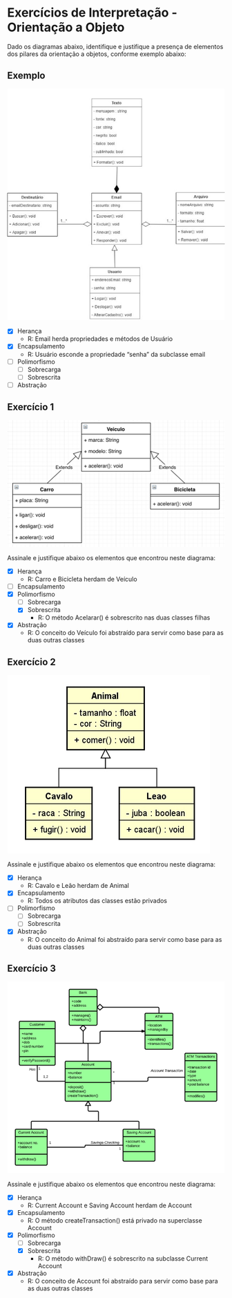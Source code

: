 # Exercícios de Interpretação - Orientação a Objeto

Dado os diagramas abaixo, identifique e justifique a presença de elementos dos pilares da orientação a objetos, conforme exemplo abaixo:

## Exemplo

![DiagramaDeClassesExemplo.jpg](img/DiagramaDeClassesExemplo.jpg)

- [x]  Herança
    - R: Email herda propriedades e métodos de Usuário
- [x]  Encapsulamento
    - R: Usuário esconde a propriedade “senha” da subclasse email
- [ ]  Polimorfismo
    - [ ]  Sobrecarga
    - [ ]  Sobrescrita
- [ ]  Abstração

## Exercício 1

![5bc40b6759d0e.png](img/5bc40b6759d0e.png)

Assinale e justifique abaixo os elementos que encontrou neste diagrama:

- [x]  Herança
    - R: Carro e Bicicleta herdam de Veículo
- [ ]  Encapsulamento
- [x]  Polimorfismo
    - [ ]  Sobrecarga
    - [x]  Sobrescrita
        - R: O método Acelarar() é sobrescrito nas duas classes filhas
- [x]  Abstração
    - R: O conceito do Veículo foi abstraído para servir como base para as duas outras classes

## Exercício 2

![generalizacao-classe-diagrama.jpg](img/generalizacao-classe-diagrama.jpg)

Assinale e justifique abaixo os elementos que encontrou neste diagrama:

- [x]  Herança
    - R: Cavalo e Leão herdam de Animal
- [x]  Encapsulamento
    - R: Todos os atributos das classes estão privados
- [ ]  Polimorfismo
    - [ ]  Sobrecarga
    - [ ]  Sobrescrita
- [x]  Abstração
    - R: O conceito do Animal foi abstraído para servir como base para as duas outras classes

## Exercício 3

![Class-Diagram-ATM-system-750x660.png](img/Class-Diagram-ATM-system-750x660.png)

Assinale e justifique abaixo os elementos que encontrou neste diagrama:

- [x]  Herança
    - R: Current Account e Saving Account herdam de Account
- [x]  Encapsulamento
    - R: O método createTransaction() está privado na superclasse Account
- [x]  Polimorfismo
    - [ ]  Sobrecarga
    - [x]  Sobrescrita
        - R: O método withDraw() é sobrescrito na subclasse Current Account
- [x]  Abstração
    - R: O conceito de Account foi abstraído para servir como base para as duas outras classes